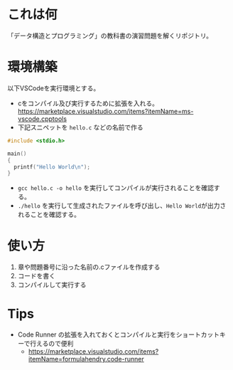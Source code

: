 # これは何
「データ構造とプログラミング」の教科書の演習問題を解くリポジトリ。

# 環境構築

以下VSCodeを実行環境とする。

- cをコンパイル及び実行するために拡張を入れる。
  https://marketplace.visualstudio.com/items?itemName=ms-vscode.cpptools
- 下記スニペットを `hello.c` などの名前で作る

```c
#include <stdio.h>

main()
{
  printf("Hello World\n");
}
```
- `gcc hello.c -o hello` を実行してコンパイルが実行されることを確認する。
- `./hello` を実行して生成されたファイルを呼び出し、`Hello World`が出力されることを確認する。


# 使い方

1. 章や問題番号に沿った名前の.cファイルを作成する
2. コードを書く
3. コンパイルして実行する

# Tips

- Code Runner の拡張を入れておくとコンパイルと実行をショートカットキーで行えるので便利
  - https://marketplace.visualstudio.com/items?itemName=formulahendry.code-runner

